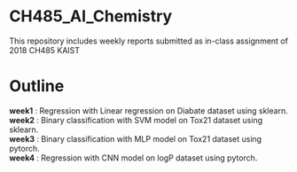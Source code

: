 # CH485_AI_Chemistry
This repository includes weekly reports submitted as in-class assignment of 2018 CH485 KAIST  

# Outline  
**week1** : Regression with Linear regression on Diabate dataset using sklearn.  
**week2** : Binary classification with SVM model on Tox21 dataset using sklearn.  
**week3** : Binary classification with MLP model on Tox21 dataset using pytorch.  
**week4** : Regression with CNN model on logP dataset using pytorch.


